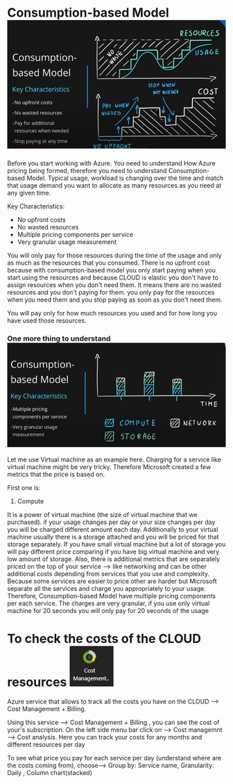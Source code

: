 # Consumption-based Model ![pic11](https://github.com/Julian22222/Clouds/blob/main/Azure/IMG/pic11.jpg)

Before you start working with Azure. You need to understand How Azure pricing being formed, therefore you need to understand Consumption-based Model.
Typical usage, workload is changing over the time and match that usage demand you want to allocate as many resources as you need at any given time.

Key Characteristics:

- No upfront costs
- No wasted resources
- Multiple pricing components per service
- Very granular usage measurement

You will only pay for those resources during the time of the usage and only as much as the resources that you consumed. There is no upfront cost because with consumption-based model you only start paying when you start using the resources and because CLOUD is elastic you don't have to assign resources when you don't need them. It means there are no wasted resources and you don't paying for them. you only pay for the resources when you need them and you stop paying as soon as you don't need them.

You will pay only for how much resources you used and for how long you have used those resources.

### One more thing to understand ![pic12](https://github.com/Julian22222/Clouds/blob/main/Azure/IMG/pic12.jpg)

Let me use Virtual machine as an example here. Charging for a service like virtual machine might be very tricky. Therefore Microsoft created a few metrics that the price is based on.

First one is:

1. Compute

It is a power of virtual machine (the size of virtual machine that we purchased). if your usage changes per day or your size changes per day you will be charged different amount each day. Additionally to your virtual machine usually there is a storage attached and you will be priced for that storage separately. If you have small virtual machine but a lot of storage you will pay different price comparing if you have big virtual machine and very low amount of storage. Also, there is additional metrics that are separately priced on the top of your service --> like networking and can be other additional costs depending from services that you use and complexity. Because some services are easier to price other are harder but Microsoft separate all the services and charge you appropriately to your usage.
Therefore, Consumption-based Model have multiple pricing components per each service. The charges are very granular, if you use only virtual machine for 20 seconds you will only pay for 20 seconds of the usage

# To check the costs of the CLOUD resources ![logo27](https://github.com/Julian22222/Clouds/blob/main/Azure/logo/logo27.jpg)

Azure service that allows to track all the costs you have on the CLOUD --> Cost Management + Billing.

Using this service --> Cost Management + Billing , you can see the cost of your's subscription. On the left side menu bar click on --> Cost managemnt --> Cost analysis.
Here you can track your costs for any months and different resources per day

To see what price you pay for each service per day (understand where are the costs coming from), choose--> Group by: Service name, Granularity: Daily , Column chart(stacked)
